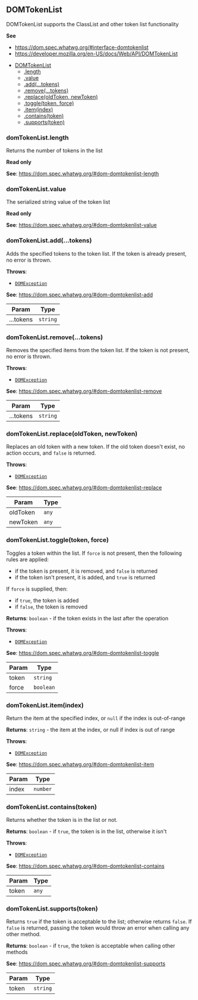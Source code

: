
<a name="domtokenlist" id="domtokenlist"></a>

## DOMTokenList
DOMTokenList supports the ClassList and other token list functionality

**See**

- https://dom.spec.whatwg.org/#interface-domtokenlist
- https://developer.mozilla.org/en-US/docs/Web/API/DOMTokenList

* [DOMTokenList](#domtokenlist)
    * [.length](#domtokenlist-length)
    * [.value](#domtokenlist-value)
    * [.add(...tokens)](#domtokenlist-add)
    * [.remove(...tokens)](#domtokenlist-remove)
    * [.replace(oldToken, newToken)](#domtokenlist-replace)
    * [.toggle(token, force)](#domtokenlist-toggle)
    * [.item(index)](#domtokenlist-item)
    * [.contains(token)](#domtokenlist-contains)
    * [.supports(token)](#domtokenlist-supports)

<a name="domtokenlist-length" id="domtokenlist-length"></a>

### domTokenList.length
Returns the number of tokens in the list

**Read only**

**See**: https://dom.spec.whatwg.org/#dom-domtokenlist-length

<a name="domtokenlist-value" id="domtokenlist-value"></a>

### domTokenList.value
The serialized string value of the token list

**Read only**

**See**: https://dom.spec.whatwg.org/#dom-domtokenlist-value

<a name="domtokenlist-add" id="domtokenlist-add"></a>

### domTokenList.add(...tokens)
Adds the specified tokens to the token list. If the token is already present, no error is thrown.

**Throws**:

- [`DOMException`](#domexception)

**See**: https://dom.spec.whatwg.org/#dom-domtokenlist-add

| Param | Type |
| --- | --- |
| ...tokens | `string` |

<a name="domtokenlist-remove" id="domtokenlist-remove"></a>

### domTokenList.remove(...tokens)
Removes the specified items from the token list. If the token is not present, no error is thrown.

**Throws**:

- [`DOMException`](#domexception)

**See**: https://dom.spec.whatwg.org/#dom-domtokenlist-remove

| Param | Type |
| --- | --- |
| ...tokens | `string` |

<a name="domtokenlist-replace" id="domtokenlist-replace"></a>

### domTokenList.replace(oldToken, newToken)
Replaces an old token with a new token. If the old token doesn't exist,
no action occurs, and `false` is returned.

**Throws**:

- [`DOMException`](#domexception)

**See**: https://dom.spec.whatwg.org/#dom-domtokenlist-replace

| Param | Type |
| --- | --- |
| oldToken | `any` |
| newToken | `any` |

<a name="domtokenlist-toggle" id="domtokenlist-toggle"></a>

### domTokenList.toggle(token, force)
Toggles a token within the list. If `force` is not present, then the following
rules are applied:

* if the token is present, it is removed, and `false` is returned
* if the token isn't present, it is added, and `true` is returned

If `force` is supplied, then:

* if `true`, the token is added
* if `false`, the token is removed

**Returns**: `boolean` - if the token exists in the last after the operation

**Throws**:

- [`DOMException`](#domexception)

**See**: https://dom.spec.whatwg.org/#dom-domtokenlist-toggle

| Param | Type |
| --- | --- |
| token | `string` |
| force | `boolean` |

<a name="domtokenlist-item" id="domtokenlist-item"></a>

### domTokenList.item(index)
Return the item at the specified index, or `null` if the index is out-of-range

**Returns**: `string` - the item at the index, or null if index is out of range

**Throws**:

- [`DOMException`](#domexception)

**See**: https://dom.spec.whatwg.org/#dom-domtokenlist-item

| Param | Type |
| --- | --- |
| index | `number` |

<a name="domtokenlist-contains" id="domtokenlist-contains"></a>

### domTokenList.contains(token)
Returns whether the token is in the list or not.

**Returns**: `boolean` - if `true`, the token is in the list, otherwise it isn't

**Throws**:

- [`DOMException`](#domexception)

**See**: https://dom.spec.whatwg.org/#dom-domtokenlist-contains

| Param | Type |
| --- | --- |
| token | `any` |

<a name="domtokenlist-supports" id="domtokenlist-supports"></a>

### domTokenList.supports(token)
Returns `true` if the token is acceptable to the list; otherwise returns `false`.
If `false` is returned, passing the token would throw an error when calling
any other method.

**Returns**: `boolean` - if `true`, the token is acceptable when calling other methods

**See**: https://dom.spec.whatwg.org/#dom-domtokenlist-supports

| Param | Type |
| --- | --- |
| token | `string` |

